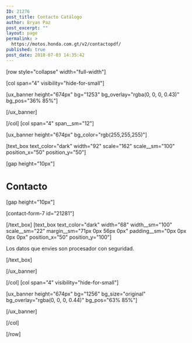 ```yaml
---
ID: 21276
post_title: Contacto Catálogo
author: Bryan Paz
post_excerpt: ""
layout: page
permalink: >
  https://motos.honda.com.gt/v2/contactopdf/
published: true
post_date: 2018-07-03 14:35:42
---
```

[row style="collapse" width="full-width"]

[col span="4" visibility="hide-for-small"]

[ux_banner height="674px" bg="1253" bg_overlay="rgba(0, 0, 0, 0.43)" bg_pos="36% 85%"]


[/ux_banner]

[/col]
[col span="4" span__sm="12"]

[ux_banner height="674px" bg_color="rgb(255,255,255)"]

[text_box text_color="dark" width="92" scale="162" scale__sm="100" position_x="50" position_y="50"]

[gap height="10px"]

<h1 class="uppercase"><span style="font-size: 90%;"><strong>Contacto </strong></span></h1>
[gap height="10px"]

[contact-form-7 id="21281"]


[/text_box]
[text_box text_color="dark" width="68" width__sm="100" scale__sm="22" margin__sm="71px 0px 56px 0px" padding__sm="0px 0px 0px 0px" position_x="50" position_y="100"]

<p>Los datos que envíes son procesador con seguridad.</p>

[/text_box]

[/ux_banner]

[/col]
[col span="4" visibility="hide-for-small"]

[ux_banner height="674px" bg="1256" bg_size="original" bg_overlay="rgba(0, 0, 0, 0.44)" bg_pos="63% 85%"]


[/ux_banner]

[/col]

[/row]